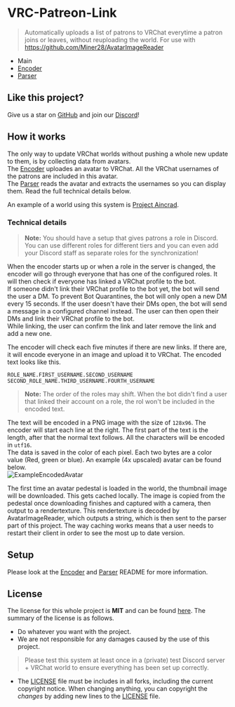 # VRC-Patreon-Link
> Automatically uploads a list of patrons to VRChat everytime a patron joins or leaves, without reuploading the world. For use with https://github.com/Miner28/AvatarImageReader

- Main
- [Encoder](./encoder/README.md)
- [Parser](./parser/README.md)

## Like this project?
Give us a star on [GitHub](https://github.com/Paultje52/vrc-patreon-link) and join our [Discord](https://discord.gg/n4VPPnX2Mb)!
## How it works
The only way to update VRChat worlds without pushing a whole new update to them, is by collecting data from avatars.<br>
The [Encoder](./encoder/README.md) uploades an avatar to VRChat. All the VRChat usernames of the patrons are included in this avatar.<br>
The [Parser](./parser/README.md) reads the avatar and extracts the usernames so you can display them. Read the full technical details below.

An example of a world using this system is [Project Aincrad](https://vrchat.com/home/world/wrld_1caa6d80-9ee4-4a7d-95ee-50259272aa35).

### Technical details
> **Note:** You should have a setup that gives patrons a role in Discord. You can use different roles for different tiers and you can even add your Discord staff as separate roles for the synchronization!

When the encoder starts up or when a role in the server is changed, the encoder will go through everyone that has one of the configured roles. It will then check if everyone has linked a VRChat profile to the bot.<br>
If someone didn't link their VRChat profile to the bot yet, the bot will send the user a DM. To prevent Bot Quarantines, the bot will only open a new DM every 15 seconds. If the user doesn't have their DMs open, the bot will send a message in a configured channel instead. The user can then open their DMs and link their VRChat profile to the bot.<br>
While linking, the user can confirm the link and later remove the link and add a new one.

The encoder will check each five minutes if there are new links. If there are, it will encode everyone in an image and upload it to VRChat. The encoded text looks like this.
```
ROLE_NAME.FIRST_USERNAME.SECOND_USERNAME
SECOND_ROLE_NAME.THIRD_USERNAME.FOURTH_USERNAME
```
> **Note:** The order of the roles may shift. When the bot didn't find a user that linked their account on a role, the rol won't be included in the encoded text.

The text will be encoded in a PNG image with the size of `128x96`. The encoder will start each line at the right. The first part of the text is the length, after that the normal text follows. All the characters will be encoded in `utf16`.<br>
The data is saved in the color of each pixel. Each two bytes are a color value (Red, green or blue). An example (4x upscaled) avatar can be found below.<br>
![ExampleEncodedAvatar](https://media.discordapp.net/attachments/560382226592694282/929147650173984839/tmp.png)

The first time an avatar pedestal is loaded in the world, the thumbnail image will be downloaded. This gets cached locally. The image is copied from the pedestal once downloading finishes and captured with a camera, then output to a rendertexture. This rendertexture is decoded by AvatarImageReader, which outputs a string, which is then sent to the parser part of this project. The way caching works means that a user needs to restart their client in order to see the most up to date version.

## Setup
Please look at the [Encoder](./encoder/README.md) and [Parser](./parser/README.md) README for more information.

## License
The license for this whole project is **MIT** and can be found [here](LICENSE). The summary of the license is as follows.
- Do whatever you want with the project.
- We are not responsible for any damages caused by the use of this project.<br>
> Please test this system at least once in a (private) test Discord server + VRChat world to ensure everything has been set up correctly.
- The [LICENSE](LICENSE) file must be includes in all forks, including the current copyright notice. When changing anything, you can copyright the _changes_ by adding new lines to the [LICENSE](LICENSE) file.
